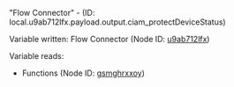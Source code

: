 "Flow Connector" - (ID: local.u9ab712lfx.payload.output.ciam_protectDeviceStatus)

Variable written:
Flow Connector (Node ID: [u9ab712lfx](../nodes/u9ab712lfx.md))

Variable reads:
* Functions (Node ID: [gsmghrxxoy](../nodes/gsmghrxxoy.md))
